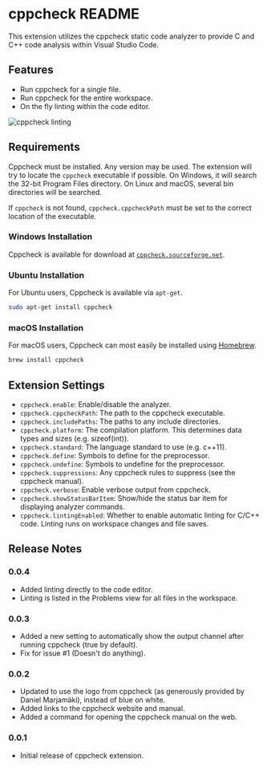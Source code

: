 # cppcheck README

This extension utilizes the cppcheck static code analyzer to provide C and C++ code analysis within Visual Studio Code.

## Features

- Run cppcheck for a single file.
- Run cppcheck for the entire workspace.
- On the fly linting within the code editor.

![cppcheck linting](https://raw.githubusercontent.com/matthewferreira/cppcheck-extension/master/example.png)

## Requirements

Cppcheck must be installed. Any version may be used. The extension will try to locate the `cppcheck` executable if possible. On Windows, it will search
the 32-bit Program Files directory. On Linux and macOS, several bin directories will be searched.

If `cppcheck` is not found, `cppcheck.cppcheckPath` must be set to the correct location of the executable.

### Windows Installation

Cppcheck is available for download at [`cppcheck.sourceforge.net`](http://cppcheck.sourceforge.net/).

### Ubuntu Installation

For Ubuntu users, Cppcheck is available via `apt-get`.

```sh
sudo apt-get install cppcheck
```

### macOS Installation

For macOS users, Cppcheck can most easily be installed using [Homebrew](https://brew.sh/).

```sh
brew install cppcheck
```

## Extension Settings

* `cppcheck.enable`: Enable/disable the analyzer.
* `cppcheck.cppcheckPath`: The path to the cppcheck executable.
* `cppcheck.includePaths`: The paths to any include directories.
* `cppcheck.platform`: The compilation platform. This determines data types and sizes (e.g. sizeof(int)).
* `cppcheck.standard`: The language standard to use (e.g. c++11).
* `cppcheck.define`: Symbols to define for the preprocessor.
* `cppcheck.undefine`: Symbols to undefine for the preprocessor.
* `cppcheck.suppressions`: Any cppcheck rules to suppress (see the cppcheck manual).
* `cppcheck.verbose`: Enable verbose output from cppcheck.
* `cppcheck.showStatusBarItem`: Show/hide the status bar item for displaying analyzer commands.
* `cppcheck.lintingEnabled`: Whether to enable automatic linting for C/C++ code. Linting runs on workspace changes and file saves.

## Release Notes

### 0.0.4

- Added linting directly to the code editor.
- Linting is listed in the Problems view for all files in the workspace.

### 0.0.3

- Added a new setting to automatically show the output channel after running cppcheck (true by default).
- Fix for issue #1 (Doesn't do anything).

### 0.0.2

- Updated to use the logo from cppcheck (as generously provided by Daniel Marjamäki), instead of blue on white.
- Added links to the cppcheck website and manual.
- Added a command for opening the cppcheck manual on the web.

### 0.0.1

- Initial release of cppcheck extension.
